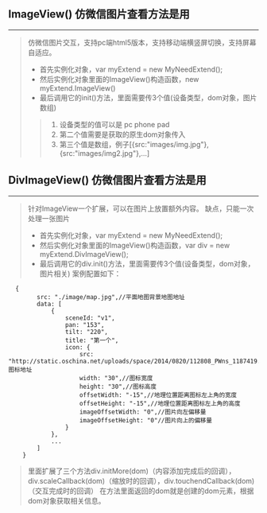 ## ImageView() 仿微信图片查看方法是用
----------------
> 仿微信图片交互，支持pc端html5版本，支持移动端横竖屏切换，支持屏幕自适应。
>* 首先实例化对象，var myExtend = new MyNeedExtend();
>* 然后实例化对象里面的ImageView()构造函数，new myExtend.ImageView()
>* 最后调用它的init()方法，里面需要传3个值(设备类型，dom对象，图片数组)
>>1. 设备类型的值可以是 pc phone pad
>>2. 第二个值需要是获取的原生dom对象传入
>>3. 第三个值是数组，例子[{src:"images/img.jpg"},{src:"images/img2.jpg"},...]

## DivImageView() 仿微信图片查看方法是用
----------------
> 针对ImageView一个扩展，可以在图片上放置额外内容。
> 缺点，只能一次处理一张图片
>* 首先实例化对象，var myExtend = new MyNeedExtend();
>* 然后实例化对象里面的ImageView()构造函数，var div = new myExtend.DivImageView();
>* 最后调用它的div.init()方法，里面需要传3个值(设备类型，dom对象，图片相关)
> 案例配置如下：
```
  {
        src: "./image/map.jpg",//平面地图背景地图地址
        data: [
            {
                sceneId: "v1",
                pan: "153",
                tilt: "220",
                title: "第一个",
                icon: {
                    src: "http://static.oschina.net/uploads/space/2014/0820/112808_PWns_1187419.png",//图标地址
                    width: "30",//图标宽度
                    height: "30",//图标高度
                    offsetWidth: "-15",//地理位置距离图标左上角的宽度
                    offsetHeight: "-15",//地理位置距离图标左上角的高度
                    imageOffsetWidth: "0",//图片向左偏移量
                    imageOffsetHeight: "0"//图片向上的偏移量
                }
            },
            ...
        ]
    }
```
> 里面扩展了三个方法div.initMore(dom)（内容添加完成后的回调），div.scaleCallback(dom)（缩放时的回调），div.touchendCallback(dom)（交互完成时的回调）
> 在方法里面返回的dom就是创建的dom元素，根据dom对象获取相关信息。

